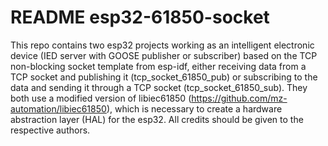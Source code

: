 # README esp32-61850-socket

This repo contains two esp32 projects working as an intelligent electronic device (IED server with GOOSE publisher or subscriber) based on the TCP non-blocking socket template from esp-idf, either receiving data from a TCP socket and publishing it (tcp_socket_61850_pub) or subscribing to the data and sending it through a TCP socket (tcp_socket_61850_sub). They both use a modified version of libiec61850 (https://github.com/mz-automation/libiec61850), which is necessary to create a hardware abstraction layer (HAL) for the esp32. All credits should be given to the respective authors.
